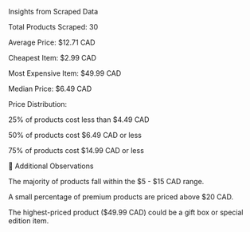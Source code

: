 Insights from Scraped Data

Total Products Scraped: 30

Average Price: $12.71 CAD

Cheapest Item: $2.99 CAD

Most Expensive Item: $49.99 CAD

Median Price: $6.49 CAD

Price Distribution:

25% of products cost less than $4.49 CAD

50% of products cost $6.49 CAD or less

75% of products cost $14.99 CAD or less

🔹 Additional Observations

The majority of products fall within the $5 - $15 CAD range.

A small percentage of premium products are priced above $20 CAD.

The highest-priced product ($49.99 CAD) could be a gift box or special edition item.

